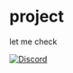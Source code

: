 # project

let me check

<a  href="https://discord.com/invite/yhtkaawfNq"><img alt=" Discord" src="https://img.shields.io/badge/Discord-7289DA?style=for-the-badge&logo=discord&logoColor=white"></a>



